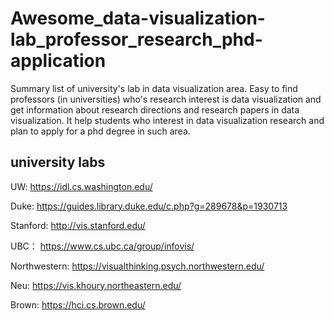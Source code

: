 # Awesome_data-visualization-lab_professor_research_phd-application
Summary list of university's lab in data visualization area. Easy to find professors (in universities) who's research interest is data visualization and get information about research directions and research papers in data visualization. It help students who interest in data visualization research and plan to apply for a phd degree in such area.

## university labs

UW:
https://idl.cs.washington.edu/

Duke:
https://guides.library.duke.edu/c.php?g=289678&p=1930713

Stanford:
http://vis.stanford.edu/

UBC：
https://www.cs.ubc.ca/group/infovis/

Northwestern:
https://visualthinking.psych.northwestern.edu/

Neu:
https://vis.khoury.northeastern.edu/

Brown:
https://hci.cs.brown.edu/
